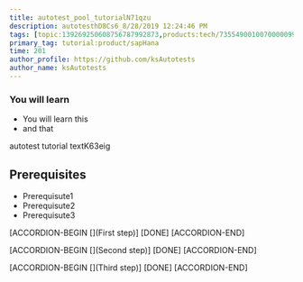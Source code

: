 ```yaml
---
title: autotest_pool_tutorialN71qzu
description: autotesthD8Cs6_8/28/2019 12:24:46 PM
tags: [topic:139269250608756787992873,products:tech/73554900100700000996,tutorial:experience/advanced]
primary_tag: tutorial:product/sapHana
time: 201
author_profile: https://github.com/ksAutotests
author_name: ksAutotests
---
```

### You will learn
- You will learn this
- and that

autotest tutorial textK63eig

## Prerequisites
- Prerequisute1
- Prerequisute2
- Prerequisute3

[ACCORDION-BEGIN [](First step)]
[DONE]
[ACCORDION-END]

[ACCORDION-BEGIN [](Second step)]
[DONE]
[ACCORDION-END]

[ACCORDION-BEGIN [](Third step)]
[DONE]
[ACCORDION-END]

